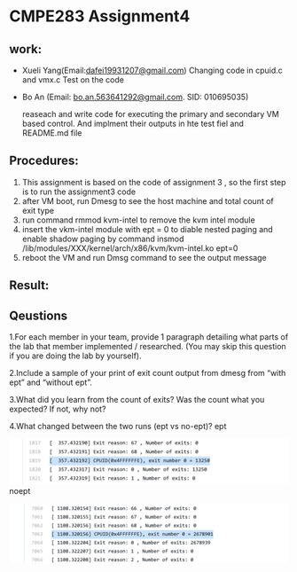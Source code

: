 # CMPE283 Assignment4

## work:
- Xueli Yang(Email:dafei19931207@gmail.com)
Changing code in cpuid.c and vmx.c
Test on the code

- Bo An (Email: bo.an.563641292@gmail.com. SID: 010695035)
  
  reaseach and write code for executing the primary and secondary VM based control. And implment their outputs in hte test fiel and README.md file

  
## Procedures:
  1. This assignment is based on the code of assignment 3 , so the first step is to run the assignment3 code
  2. after VM boot, run Dmesg to see the host machine and total count of exit type
  3. run command rmmod kvm-intel to remove the kvm intel module
  4. insert the vkm-intel module with ept = 0 to diable nested paging and enable shadow paging by command insmod /lib/modules/XXX/kernel/arch/x86/kvm/kvm-intel.ko ept=0
  5. reboot the VM and run Dmsg command to see the output message


## Result:


## Qeustions
1.For each member in your team, provide 1 paragraph detailing what parts of the lab that member implemented / researched. (You may skip this question if you are doing the lab by yourself).

2.Include a sample of your print of exit count output from dmesg from “with ept” and “without ept”. 

3.What did you learn from the count of exits? Was the count what you expected? If not, why not? 

4.What changed between the two runs (ept vs no-ept)?
ept 

![output1](https://github.com/dafei1993/cmpe283/blob/main/assignment4/hw4Screenshot/withept.jpg)
noept 

![output1](https://github.com/dafei1993/cmpe283/blob/main/assignment4/hw4Screenshot/noept.png)
